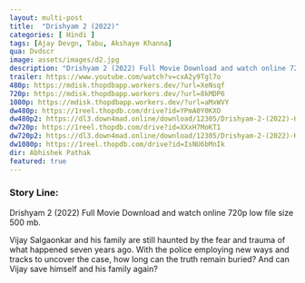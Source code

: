 ```yaml
---
layout: multi-post
title:  "Drishyam 2 (2022)"
categories: [ Hindi ]
tags: [Ajay Devgn, Tabu, Akshaye Khanna]
qua: Dvdscr
image: assets/images/d2.jpg
description: "Drishyam 2 (2022) Full Movie Download and watch online 720p low file size 500 mb."
trailer: https://www.youtube.com/watch?v=cxA2y9Tgl7o
480p: https://mdisk.thopdbapp.workers.dev/?url=XeNsqf
720p: https://mdisk.thopdbapp.workers.dev/?url=8kMDP6
1080p: https://mdisk.thopdbapp.workers.dev/?url=aMxWVY
dw480p: https://1reel.thopdb.com/drive?id=YPmA0Y0KXO
dw480p2: https://dl3.down4mad.online/download/12305/Drishyam-2-(2022)-Hindi-pDVDRip-Full-Movie-720p-480p--480p-[MoviesMkv].mp4?st=ORNukQmZyX4mi1vqy_ZRDA&e=1668966121
dw720p: https://1reel.thopdb.com/drive?id=XXxH7MoKT1
dw720p2: https://dl3.down4mad.online/download/12305/Drishyam-2-(2022)-Hindi-pDVDRip-Full-Movie-720p-480p--720p-[MoviesMkv].mp4?st=ORNukQmZyX4mi1vqy_ZRDA&e=1668966121
dw1080p: https://1reel.thopdb.com/drive?id=IsNU6bMnIk
dir: Abhishek Pathak
featured: true
---
```


### Story Line:
Drishyam 2  (2022) Full Movie Download and watch online 720p low file size 500 mb.

Vijay Salgaonkar and his family are still haunted by the fear and trauma of what happened seven years ago. With the police employing new ways and tracks to uncover the case, how long can the truth remain buried? And can Vijay save himself and his family again?